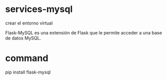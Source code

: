 # services-mysql
crear el entorno virtual

Flask-MySQL es una extensión de Flask que le permite acceder a una base de datos MySQL.
# command
pip install flask-mysql

